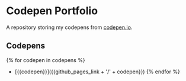 # Codepen Portfolio

A repository storing my codepens from [codepen.io](https://codepen.io).

## Codepens

{% for codepen in codepens %}
- [{{codepen}}]({{github_pages_link + '/' + codepen}})
{% endfor %}
